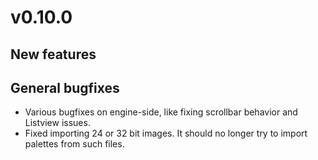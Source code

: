 # v0.10.0

## New features

## General bugfixes

* Various bugfixes on engine-side, like fixing scrollbar behavior and Listview issues.
* Fixed importing 24 or 32 bit images. It should no longer try to import palettes from such files.